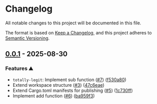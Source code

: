 # Changelog

All notable changes to this project will be documented in this file.

The format is based on [Keep a Changelog](https://keepachangelog.com/en/1.1.0/),
and this project adheres to [Semantic Versioning](https://semver.org/spec/v2.0.0.html).

## [0.0.1](https://github.com/no-simpler/totally-legit/releases/tag/totally-legit-0.0.1) - 2025-08-30

### Features ⛰️

- `totally-legit`: Implement sub function ([#7]) ([f530a80])
- Extend workspace structure ([#3]) ([47c6eae])
- Extend Cargo.toml manifests for publishing ([#5]) ([1c730ff])
- Implement add function ([#6]) ([ba959f3])

[#3]: https://github.com/no-simpler/totally-legit/issues/3
[#5]: https://github.com/no-simpler/totally-legit/issues/5
[#6]: https://github.com/no-simpler/totally-legit/issues/6
[#7]: https://github.com/no-simpler/totally-legit/issues/7

[47c6eae]: https://github.com/no-simpler/totally-legit/commit/47c6eae5e24bddec13cb32567df173bd95315a57
[1c730ff]: https://github.com/no-simpler/totally-legit/commit/1c730ffc6283a96e42bc851df51d2f97596764e7
[ba959f3]: https://github.com/no-simpler/totally-legit/commit/ba959f3654b615972255155737296b182c0f9405
[f530a80]: https://github.com/no-simpler/totally-legit/commit/f530a80551b9c68317681ecaabfe389b2174e2af
